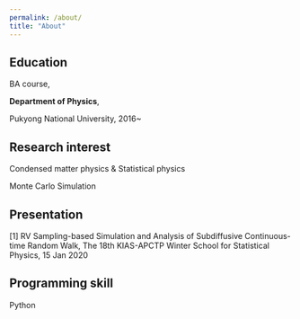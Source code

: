 ```yaml
---
permalink: /about/
title: "About"
---
```


## Education

BA course,

**Department of Physics**,

Pukyong National University, 2016~

## Research interest

Condensed matter physics & Statistical physics

Monte Carlo Simulation



## Presentation

[1] RV Sampling-based Simulation and Analysis of Subdiffusive Continuous-time Random Walk, The 18th KIAS-APCTP Winter School for Statistical Physics, 15 Jan 2020


## Programming skill

Python
